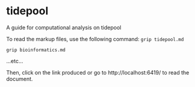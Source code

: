 # tidepool
A guide for computational analysis on tidepool

To read the markup files, use the following command:
```grip tidepool.md```

```grip bioinformatics.md```


...etc...

Then, click on the link produced or go to http://localhost:6419/ to read the document.
